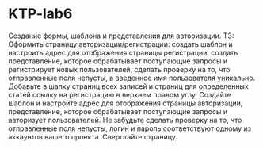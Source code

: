 # KTP-lab6
Создание формы, шаблона и представления для авторизации. 
ТЗ: Оформить страницу авторизации/регистрации: создать шаблон и настроить адрес для отображения страницы регистрации, 
создать представление, которое обрабатывает поступающие запросы и регистрирует новых пользователей, сделать проверку на то,
что отправленные поля непусты, а введенное имя пользователя уникально. Добавьте в шапку страниц всех записей и страниц для
определенных статей ссылку на регистрацию в верхнем правом углу.
Создайте шаблон и настройте адрес для отображения страницы авторизации, представление, которое обрабатывает поступающие запросы 
и авторизует пользователей. Не забудьте сделать проверку на то, что отправленные поля непусты, логин и пароль соответствуют 
одному из аккаунтов вашего проекта. Сверстайте страницу.


